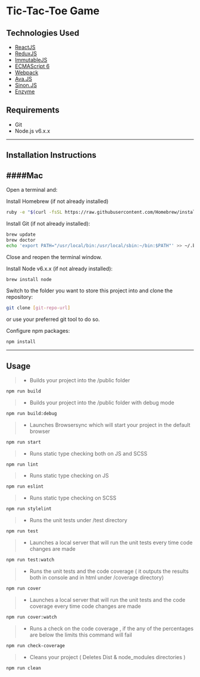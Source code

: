 # Tic-Tac-Toe Game

Technologies Used
-----------------
   - [ReactJS](https://facebook.github.io/react/) 
   - [ReduxJS](http://redux.js.org/)
   - [ImmutableJS](https://facebook.github.io/immutable-js/)
   - [ECMAScript 6](http://es6-features.org/)
   - [Webpack](https://github.com/webpack/webpack)
   - [Ava.JS](https://github.com/avajs/ava)
   - [Sinon.JS](http://sinonjs.org/)
   - [Enzyme](http://airbnb.io/enzyme/)

Requirements
------------
  - Git
  - Node.js v6.x.x
---

Installation Instructions
-------------------------

####Mac
---

Open a terminal and:

Install Homebrew (if not already installed)

```sh
ruby -e "$(curl -fsSL https://raw.githubusercontent.com/Homebrew/install/master/install)"
```
    
Install Git (if not already installed):

```sh
brew update
brew doctor
echo 'export PATH="/usr/local/bin:/usr/local/sbin:~/bin:$PATH"' >> ~/.bash_profile
```    
Close and reopen the terminal window.

Install Node v6.x.x (if not already installed):

```sh
brew install node
```

Switch to the folder you want to store this project into and clone the repository:

```sh
git clone [git-repo-url]
```

or use your preferred git tool to do so.

Configure npm packages:

```sh
npm install
```

---

Usage
-----

> - Builds your project into the /public folder
```sh
npm run build
```

> - Builds your project into the /public folder with debug mode
```sh
npm run build:debug
```

> - Launches Browsersync which will start your project in the default browser
```sh
npm run start
```

> - Runs static type checking both on JS and SCSS
```sh
npm run lint
```

> - Runs static type checking on JS
```sh
npm run eslint
```

> - Runs static type checking on SCSS
```sh
npm run stylelint
```

> - Runs the unit tests under /test directory
```sh
npm run test
```

> - Launches a local server that will run the unit tests every time code changes are made
```sh
npm run test:watch
```

> - Runs the unit tests and the code coverage ( it outputs the results both in console and in html under /coverage directory)
```sh
npm run cover
```

> - Launches a local server that will run the unit tests and the code coverage every time code changes are made
```sh
npm run cover:watch
```

> - Runs a check on the code coverage , if the any of the percentages are below the limits this command will fail
```sh
npm run check-coverage
```

> - Cleans your project ( Deletes Dist & node_modules directories )
```sh
npm run clean
```
